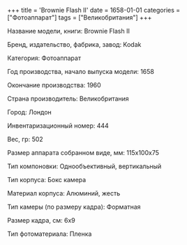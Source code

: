 +++
title = 'Brownie Flash II'
date = 1658-01-01
categories = ["Фотоаппарат"]
tags = ["Великобритания"]
+++

Название модели, книги: Brownie Flash II

Бренд, издательство, фабрика, завод: Kodak

Категория: Фотоаппарат

Год производства, начало выпуска модели: 1658

Окончание производства: 1960

Страна производитель: Великобритания

Город: Лондон

Инвентаризационный номер: 444

Вес, гр: 502

Размер аппарата  собранном виде, мм: 115x100x75

Тип компоновки: Однообъективный, вертикальный

Тип корпуса: Бокс камера

Материал корпуса: Алюминий, жесть

Тип камеры (по размеру кадра): Форматная

Размер кадра, см: 6х9

Тип фотоматериала: Пленка

